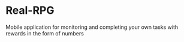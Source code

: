 # Real-RPG
Mobile application for monitoring and completing your own tasks with rewards in the form of numbers
